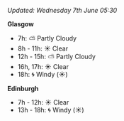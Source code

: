 *Updated: Wednesday 7th June 05:30*

**Glasgow**

* 7h: :partly_sunny: Partly Cloudy
* 8h - 11h: :sunny: Clear
* 12h - 15h: :partly_sunny: Partly Cloudy
* 16h, 17h: :sunny: Clear
* 18h: :cyclone: Windy (:sunny:)

**Edinburgh**

* 7h - 12h: :sunny: Clear
* 13h - 18h: :cyclone: Windy (:sunny:)
